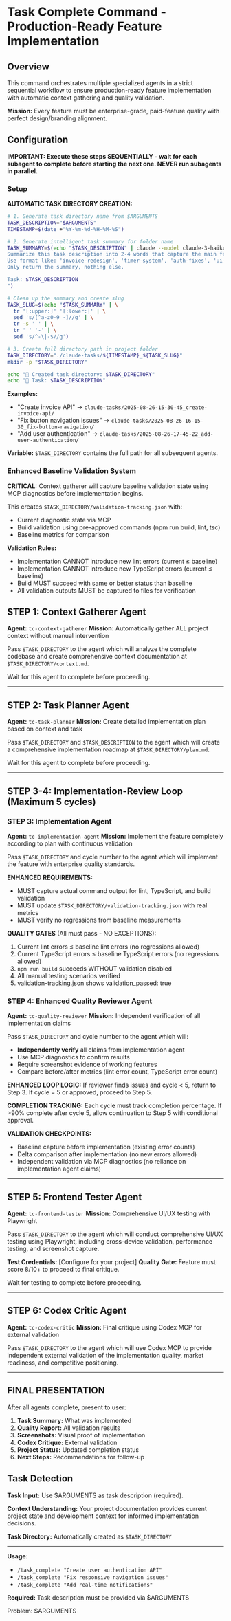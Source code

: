 # Task Complete Command - Production-Ready Feature Implementation

## Overview
This command orchestrates multiple specialized agents in a strict sequential workflow to ensure production-ready feature implementation with automatic context gathering and quality validation.

**Mission:** Every feature must be enterprise-grade, paid-feature quality with perfect design/branding alignment.

## Configuration

**IMPORTANT: Execute these steps SEQUENTIALLY - wait for each subagent to complete before starting the next one. NEVER run subagents in parallel.**

### Setup
**AUTOMATIC TASK DIRECTORY CREATION:**

```bash
# 1. Generate task directory name from $ARGUMENTS
TASK_DESCRIPTION="$ARGUMENTS"
TIMESTAMP=$(date +"%Y-%m-%d-%H-%M-%S")

# 2. Generate intelligent task summary for folder name
TASK_SUMMARY=$(echo "$TASK_DESCRIPTION" | claude --model claude-3-haiku-20240307 --prompt "
Summarize this task description into 2-4 words that capture the main feature/work being done. 
Use format like: 'invoice-redesign', 'timer-system', 'auth-fixes', 'ui-improvements', etc.
Only return the summary, nothing else.

Task: $TASK_DESCRIPTION
")

# Clean up the summary and create slug
TASK_SLUG=$(echo "$TASK_SUMMARY" | \
  tr '[:upper:]' '[:lower:]' | \
  sed 's/[^a-z0-9 -]//g' | \
  tr -s ' ' | \
  tr ' ' '-' | \
  sed 's/^-\|-$//g')

# 3. Create full directory path in project folder
TASK_DIRECTORY="./claude-tasks/${TIMESTAMP}_${TASK_SLUG}"
mkdir -p "$TASK_DIRECTORY"

echo "📁 Created task directory: $TASK_DIRECTORY"
echo "📝 Task: $TASK_DESCRIPTION"
```

**Examples:**
- "Create invoice API" → `claude-tasks/2025-08-26-15-30-45_create-invoice-api/`
- "Fix button navigation issues" → `claude-tasks/2025-08-26-16-15-30_fix-button-navigation/`
- "Add user authentication" → `claude-tasks/2025-08-26-17-45-22_add-user-authentication/`

**Variable:** `$TASK_DIRECTORY` contains the full path for all subsequent agents.

### Enhanced Baseline Validation System
**CRITICAL:** Context gatherer will capture baseline validation state using MCP diagnostics before implementation begins.

This creates `$TASK_DIRECTORY/validation-tracking.json` with:
- Current diagnostic state via MCP
- Build validation using pre-approved commands (npm run build, lint, tsc)
- Baseline metrics for comparison

**Validation Rules:**
- Implementation CANNOT introduce new lint errors (current ≤ baseline)
- Implementation CANNOT introduce new TypeScript errors (current ≤ baseline) 
- Build MUST succeed with same or better status than baseline
- All validation outputs MUST be captured to files for verification

## STEP 1: Context Gatherer Agent

**Agent:** `tc-context-gatherer`
**Mission:** Automatically gather ALL project context without manual intervention

Pass `$TASK_DIRECTORY` to the agent which will analyze the complete codebase and create comprehensive context documentation at `$TASK_DIRECTORY/context.md`.

Wait for this agent to complete before proceeding.

---

## STEP 2: Task Planner Agent

**Agent:** `tc-task-planner`
**Mission:** Create detailed implementation plan based on context and task

Pass `$TASK_DIRECTORY` and `$TASK_DESCRIPTION` to the agent which will create a comprehensive implementation roadmap at `$TASK_DIRECTORY/plan.md`.

Wait for this agent to complete before proceeding.

---

## STEP 3-4: Implementation-Review Loop (Maximum 5 cycles)

### STEP 3: Implementation Agent

**Agent:** `tc-implementation-agent`
**Mission:** Implement the feature completely according to plan with continuous validation

Pass `$TASK_DIRECTORY` and cycle number to the agent which will implement the feature with enterprise quality standards.

**ENHANCED REQUIREMENTS:**
- MUST capture actual command output for lint, TypeScript, and build validation
- MUST update `$TASK_DIRECTORY/validation-tracking.json` with real metrics
- MUST verify no regressions from baseline measurements

**QUALITY GATES** (All must pass - NO EXCEPTIONS):
1. Current lint errors ≤ baseline lint errors (no regressions allowed)
2. Current TypeScript errors ≤ baseline TypeScript errors (no regressions allowed)
3. `npm run build` succeeds WITHOUT validation disabled
4. All manual testing scenarios verified
5. validation-tracking.json shows validation_passed: true

### STEP 4: Enhanced Quality Reviewer Agent  

**Agent:** `tc-quality-reviewer`
**Mission:** Independent verification of all implementation claims

Pass `$TASK_DIRECTORY` and cycle number to the agent which will:
- **Independently verify** all claims from implementation agent
- Use MCP diagnostics to confirm results
- Require screenshot evidence of working features
- Compare before/after metrics (lint error count, TypeScript error count)

**ENHANCED LOOP LOGIC:** If reviewer finds issues and cycle < 5, return to Step 3. If cycle = 5 or approved, proceed to Step 5.

**COMPLETION TRACKING:** Each cycle must track completion percentage. If >90% complete after cycle 5, allow continuation to Step 5 with conditional approval.

**VALIDATION CHECKPOINTS:**
- Baseline capture before implementation (existing error counts)
- Delta comparison after implementation (no new errors allowed)
- Independent validation via MCP diagnostics (no reliance on implementation agent claims)

---

## STEP 5: Frontend Tester Agent

**Agent:** `tc-frontend-tester`
**Mission:** Comprehensive UI/UX testing with Playwright

Pass `$TASK_DIRECTORY` to the agent which will conduct comprehensive UI/UX testing using Playwright, including cross-device validation, performance testing, and screenshot capture.

**Test Credentials:** [Configure for your project]
**Quality Gate:** Feature must score 8/10+ to proceed to final critique.

Wait for testing to complete before proceeding.

---

## STEP 6: Codex Critic Agent

**Agent:** `tc-codex-critic`
**Mission:** Final critique using Codex MCP for external validation

Pass `$TASK_DIRECTORY` to the agent which will use Codex MCP to provide independent external validation of the implementation quality, market readiness, and competitive positioning.

---

## FINAL PRESENTATION

After all agents complete, present to user:

1. **Task Summary:** What was implemented
2. **Quality Report:** All validation results
3. **Screenshots:** Visual proof of implementation
4. **Codex Critique:** External validation
5. **Project Status:** Updated completion status
6. **Next Steps:** Recommendations for follow-up

## Task Detection

**Task Input:** Use $ARGUMENTS as task description (required).

**Context Understanding:** Your project documentation provides current project state and development context for informed implementation decisions.

**Task Directory:** Automatically created as `$TASK_DIRECTORY`

---

**Usage:**
- `/task_complete "Create user authentication API"`
- `/task_complete "Fix responsive navigation issues"`
- `/task_complete "Add real-time notifications"`

**Required:** Task description must be provided via $ARGUMENTS

Problem: $ARGUMENTS